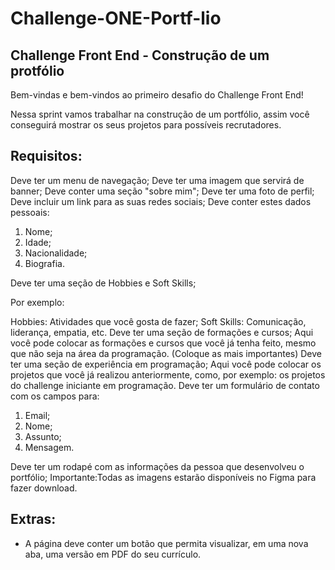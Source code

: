 # Challenge-ONE-Portf-lio
## Challenge Front End - Construção de um protfólio

Bem-vindas e bem-vindos ao primeiro desafio do Challenge Front End!

Nessa sprint vamos trabalhar na construção de um portfólio, assim você conseguirá mostrar os seus projetos para possíveis recrutadores.

## Requisitos:

Deve ter um menu de navegação;
Deve ter uma imagem que servirá de banner;
Deve conter uma seção "sobre mim";
Deve ter uma foto de perfil;
Deve incluir um link para as suas redes sociais;
Deve conter estes dados pessoais:

1) Nome;
2) Idade;
3) Nacionalidade;
4) Biografia.

Deve ter uma seção de Hobbies e Soft Skills;

Por exemplo:

Hobbies: Atividades que você gosta de fazer;
Soft Skills: Comunicação, liderança, empatia, etc.
Deve ter uma seção de formações e cursos;
Aqui você pode colocar as formações e cursos que você já tenha feito, mesmo que não seja na área da programação. (Coloque as mais importantes)
Deve ter uma seção de experiência em programação;
Aqui você pode colocar os projetos que você já realizou anteriormente, como, por exemplo: os projetos do challenge iniciante em programação.
Deve ter um formulário de contato com os campos para:
  
  1) Email;
   2) Nome;
   3) Assunto;
   4) Mensagem.
   
Deve ter um rodapé com as informações da pessoa que desenvolveu o portfólio;
Importante:Todas as imagens estarão disponíveis no Figma para fazer download.

## Extras:
- A página deve conter um botão que permita visualizar, em uma nova aba, uma versão em PDF do seu currículo.
